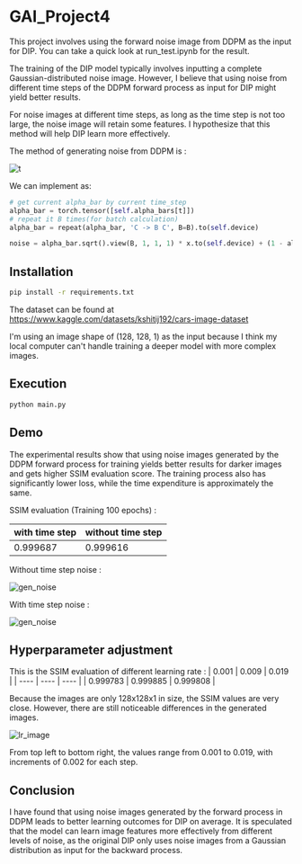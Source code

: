 

# GAI_Project4

This project involves using the forward noise image from DDPM as the input for DIP. You can take a quick look at run_test.ipynb for the result.

The training of the DIP model typically involves inputting a complete Gaussian-distributed noise image. However, I believe that using noise from different time steps of the DDPM forward process as input for DIP might yield better results.

For noise images at different time steps, as long as the time step is not too large, the noise image will retain some features. I hypothesize that this method will help DIP learn more effectively.

The method of generating noise from DDPM is :

![t](https://latex.codecogs.com/svg.image?q(x_t|x_0)=N(x_t;\sqrt{\bar{a}}x_{t-1};(1-a_h)I))

We can implement as:

```py
# get current alpha_bar by current time_step
alpha_bar = torch.tensor([self.alpha_bars[t]])                      
# repeat it B times(for batch calculation)
alpha_bar = repeat(alpha_bar, 'C -> B C', B=B).to(self.device)      

noise = alpha_bar.sqrt().view(B, 1, 1, 1) * x.to(self.device) + (1 - alpha_bar).sqrt().view(B, 1, 1, 1) * eta
```

## Installation
```bash
pip install -r requirements.txt
```

The dataset can be found at https://www.kaggle.com/datasets/kshitij192/cars-image-dataset

I'm using an image shape of (128, 128, 1) as the input because I think my local computer can't handle training a deeper model with more complex images.


## Execution 

```bash
python main.py
```

## Demo

The experimental results show that using noise images generated by the DDPM forward process for training yields better results for darker images and gets higher SSIM evaluation score. The training process also has significantly lower loss, while the time expenditure is approximately the same.

SSIM evaluation (Training 100 epochs) :

| with time step | without time step |
| ---- | ---- |
| 0.999687 | 0.999616 |

Without time step noise :

![gen_noise](https://i.imgur.com/xmb3yaT.png)

With time step noise :

![gen_noise](https://i.imgur.com/Ly4HO5E.png)

## Hyperparameter adjustment

This is the SSIM evaluation of different learning rate : 
| 0.001 | 0.009 | 0.019 |
| ---- | ---- | ---- |
| 0.999783 | 0.999885 | 0.999808 |

Because the images are only 128x128x1 in size, the SSIM values are very close. However, there are still noticeable differences in the generated images.

![lr_image](https://i.imgur.com/fGqJ2ny.png)

From top left to bottom right, the values range from 0.001 to 0.019, with increments of 0.002 for each step.

## Conclusion

I have found that using noise images generated by the forward process in DDPM leads to better learning outcomes for DIP on average. It is speculated that the model can learn image features more effectively from different levels of noise, as the original DIP only uses noise images from a Gaussian distribution as input for the backward process.



